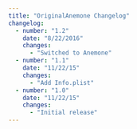 ```yaml
---
title: "OriginalAnemone Changelog"
changelog:
  - number: "1.2"
    date: "8/22/2016"
    changes:
      - "Switched to Anemone"
  - number: "1.1"
    date: "11/22/15"
    changes:
      - "Add Info.plist"
  - number: "1.0"
    date: "11/22/15"
    changes:
      - "Initial release"
---
```

